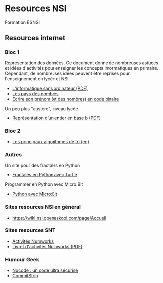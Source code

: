 # Resources NSI

Formation ESNSI

## Resources internet

### Bloc 1

Représentation des données. Ce document donne de nombreuses astuces et idées d'activités pour enseigner les concepts
informatiques en primaire. Cependant, de nombreuses idées peuvent être reprises pour l'enseignement en lycée et NSI.

- [L’informatique sans ordinateur (PDF)](https://interstices.info/wp-content/uploads/2018/01/csunplugged2014-fr.pdf)
- [Les pays des nombres](https://www.classedemmeannelise.be/2019/03/06/les-pays-des-nombres/)
- [Ecrire son prénom (et des nombres) en code binaire](https://www.classedemmeannelise.be/2019/04/08/ecrire-son-prenom-et-des-nombres-en-code-binaire/)

Un peu plus "austère", niveau lycée.
- [Représentation d’un entier en base b (PDF)](http://math.univ-lyon1.fr/irem/IMG/pdf/baseb-2.pdf)

### Bloc 2

- [Les principaux algorithmes de tri (en)](https://medium.com/@george.seif94/a-tour-of-the-top-5-sorting-algorithms-with-python-code-43ea9aa02889)


### Autres

Un site pour des fractales en Python
- [Fractales en Python avec Turtle](https://www.lespritsorcier.org/blogs-membres/module-turtle-de-python/)

Programmer en Python avec Micro:Bit
- [Python avec Micro:Bit](https://pedagogie-numerique.ac-besancon.fr/2019/06/differentes-facons-de-programmer-en-python-avec-une-microbit/)

### Sites resources NSI en général

- https://wiki.nsi.openeskool.com/page/Accueil

### Sites resources SNT

- [Activités Numworks](https://www.numworks.com/fr/ressources/snt/)
- [Livret d'activités Numworks (PDF)](https://www.numworks.com/fr/ressources/snt/book.pdf)


### Humour Geek

- [Nocode : un code ultra sécurisé](https://github.com/kelseyhightower/nocode)
- [CommitStrip](https://www.commitstrip.com/fr/)